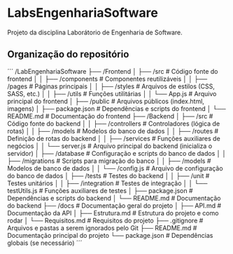 # LabsEngenhariaSoftware
Projeto da disciplina Laborátorio de Engenharia de Software.

## Organização do repositório
´´´
/LabEngenhariaSoftware
  ├── /Frontend
  │   ├── /src              # Código fonte do frontend
  │   │   ├── /components   # Componentes reutilizáveis
  │   │   ├── /pages        # Páginas principais
  │   │   ├── /styles       # Arquivos de estilos (CSS, SASS, etc.)
  │   │   ├── /utils        # Funções utilitárias
  │   │   └── App.js        # Arquivo principal do frontend
  │   ├── /public           # Arquivos públicos (index.html, imagens)
  │   ├── package.json      # Dependências e scripts do frontend
  │   └── README.md         # Documentação do frontend
  ├── /Backend
  │   ├── /src              # Código fonte do backend
  │   │   ├── /controllers  # Controladores (lógica de rotas)
  │   │   ├── /models       # Modelos do banco de dados
  │   │   ├── /routes       # Definição de rotas do backend
  │   │   ├── /services     # Funções auxiliares de negócios
  │   │   └── server.js     # Arquivo principal do backend (inicializa o servidor)
  │   ├── /database         # Configuração e scripts do banco de dados
  │   │   ├── /migrations   # Scripts para migração do banco
  │   │   ├── /models       # Modelos de banco de dados
  │   │   └── /config.js    # Arquivo de configuração do banco de dados
  │   ├── /tests            # Testes do backend
  │   │   ├── /unit         # Testes unitários
  │   │   ├── /integration  # Testes de integração
  │   │   └── testUtils.js  # Funções auxiliares de testes
  │   ├── package.json      # Dependências e scripts do backend
  │   └── README.md         # Documentação do backend
  ├── /docs                 # Documentação geral do projeto
  │   ├── API.md            # Documentação da API
  │   ├── Estrutura.md      # Estrutura do projeto e como rodar
  │   └── Requisitos.md     # Requisitos do projeto
  ├── .gitignore            # Arquivos e pastas a serem ignorados pelo Git
  ├── README.md             # Documentação principal do projeto
  └── package.json          # Dependências globais (se necessário)
  ´´´

